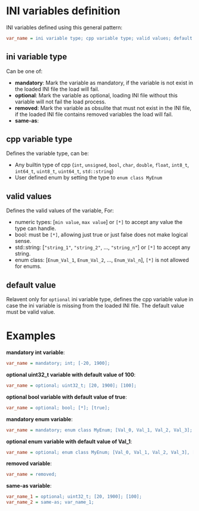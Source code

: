 

# INI variables definition

INI variables defined using this general pattern:

``` INI
var_name = ini variable type; cpp variable type; valid values; default value / [err];
```

## ini variable type
Can be one of:
  - **mandatory**: Mark the variable as mandatory, if the variable is not exist in the loaded INI file the load will fail.  
  - **optional**: Mark the variable as optional, loading INI file without this variable will not fail the load process.
  - **removed**: Mark the variable as obsulite that must not exist in the INI file, if the loaded INI file contains removed variables the load will fail.
  - **same-as**: 

## cpp variable type
Defines the variable type, can be:
  - Any builtin type of cpp (`int`, `unsigned`, `bool`, `char`, `double`, `float`, `int8_t`, `int64_t`, `uint8_t`, `uint64_t`, `std::string`)
  - User defined enum by setting the type to `enum class MyEnum`

## valid values
Defines the valid values of the variable, For:
  - numeric types: [`min value`, `max value`] or `[*]` to accept any value the type can handle.
  - bool: must be `[*]`, allowing just true or just false does not make logical sense.
  - std::string: [`"string_1"`, `"string_2"`, ..., `"string_n"`] or `[*]` to accept any string.
  - enum class: [`Enum_Val_1`, `Enum_Val_2`, ..., `Enum_Val_n`], `[*]` is not allowed for enums.

## default value
Relavent only for `optional` ini variable type, defines the cpp variable value in case the ini variable is missing from the loaded INI file.
The default value must be valid value.

# Examples

**mandatory int variable**:
``` INI
var_name = mandatory; int; [-20, 1900];
```

**optional uint32_t variable with default value of 100**:
``` INI
var_name = optional; uint32_t; [20, 1900]; [100];
```

**optional bool variable with default value of true**:
``` INI
var_name = optional; bool; [*]; [true];
```

**mandatory enum variable**:
``` INI
var_name = mandatory; enum class MyEnum; [Val_0, Val_1, Val_2, Val_3];
```

**optional enum variable with default value of Val_1**:
``` INI
var_name = optional; enum class MyEnum; [Val_0, Val_1, Val_2, Val_3], [Val_1];
```

**removed variable**:
``` INI
var_name = removed;
```

**same-as variable**:
``` INI
var_name_1 = optional; uint32_t; [20, 1900]; [100];
var_name_2 = same-as; var_name_1;
```
